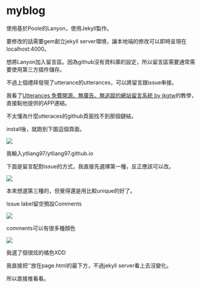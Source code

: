 # myblog


使用基於Poole的Lanyon，使用Jekyll製作。

要修改的話需要gem創立jekyll server環境，讓本地端的修改可以即時呈現在localhost:4000。

想將Lanyon加入留言區。因為github沒有資料庫的設定，所以留言區需要通常需要使用第三方插件儲存。

不過上個禮拜發現了utterance的utterances，可以將留言跟issue串接。

我看了[Utterances 免費開源、無廣告、無追蹤的網站留言系統 by jkgtw](https://www.jkg.tw/p3350/)的教學，直接點他提供的APP連結。

不太懂為什麼utteraces的github頁面找不到那個鏈結。

install後，就跑到下圖這個頁面。

![](https://i.imgur.com/4G7u8z9.png)

我輸入ytliang97/ytliang97.github.io


下面是留言配對issue的方式，我直接先選擇第一種，反正應該可以改。

![](https://i.imgur.com/E7od2Ug.png)

本來想選第三種的，但覺得還是用比較unique的好了。



Issue label留空預設Comments

![](https://i.imgur.com/kh85z0i.png)


comments可以有很多種顏色

![](https://i.imgur.com/B68PRUD.png)

我選了個很炫的橘色XDD


我直接把'<script></script>'放在page.html的最下方，不過jekyll server看上去沒變化。

所以直接推看看。
